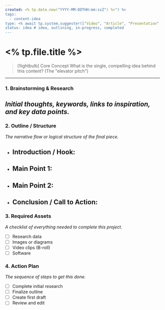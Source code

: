 ```yaml
---
created: <% tp.date.now("YYYY-MM-DDTHH:mm:ssZ") %>") %>
tags:
  - content-idea
type: <% await tp.system.suggester(["Video", "Article", "Presentation", "Project"], ["video", "article", "presentation", "project"]) %>
status: idea # idea, outlining, in-progress, completed
---
```


# <% tp.file.title %>

> [!lightbulb] Core Concept
> What is the single, compelling idea behind this content? (The "elevator pitch")

---

### 1. Brainstorming & Research
*Initial thoughts, keywords, links to inspiration, and key data points.*
- 

### 2. Outline / Structure
*The narrative flow or logical structure of the final piece.*
- **Introduction / Hook:**
  - 
- **Main Point 1:**
  - 
- **Main Point 2:**
  - 
- **Conclusion / Call to Action:**
  - 

### 3. Required Assets
*A checklist of everything needed to complete this project.*
- [ ] Research data
- [ ] Images or diagrams
- [ ] Video clips (B-roll)
- [ ] Software

### 4. Action Plan
*The sequence of steps to get this done.*
- [ ] Complete initial research
- [ ] Finalize outline
- [ ] Create first draft
- [ ] Review and edit
